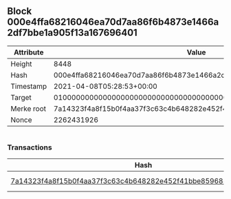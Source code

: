 ## Block 000e4ffa68216046ea70d7aa86f6b4873e1466a2df7bbe1a905f13a167696401

Attribute | Value
--- | ---
Height | 8448
Hash | 000e4ffa68216046ea70d7aa86f6b4873e1466a2df7bbe1a905f13a167696401
Timestamp | 2021-04-08T05:28:53+00:00
Target | 0100000000000000000000000000000000000000000000000000000000000000
Merke root | 7a14323f4a8f15b0f4aa37f3c63c4b648282e452f41bbe859688f4f54a99a254
Nonce | 2262431926

```

```

### Transactions

Hash | Amount
--- | ---
[7a14323f4a8f15b0f4aa37f3c63c4b648282e452f41bbe859688f4f54a99a254](7a14323f4a8f15b0f4aa37f3c63c4b648282e452f41bbe859688f4f54a99a254.md) | 10.00000000 SKEPTI 

